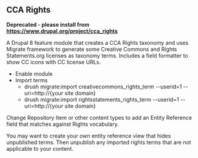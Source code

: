 ## CCA Rights

**Deprecated - please install from https://www.drupal.org/project/cca_rights**

A Drupal 8 feature module that creates a CCA Rights taxonomy and uses Migrate framework to generate some Creative Commons and Rights Statements.org licenses as taxonomy terms. Includes a field formatter to show CC icons with CC license URLs.

* Enable module
* Import terms
  * drush migrate:import creativecommons_rights_term --userid=1 --uri=http://{your site domain}
  * drush migrate:import rightsstatements_rights_term --userid=1 --uri=http://{your site domain}

Change Repository Item or other content types to add an Entity Reference field that matches against Rights vocabulary.

You may want to create your own entity reference view that hides unpublished terms. Then unpublish any imported rights terms that are not applicable to your content.
